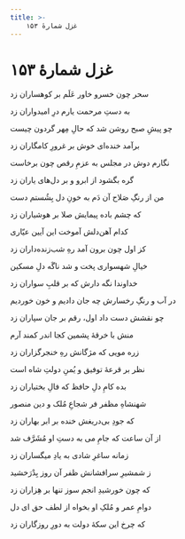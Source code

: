```yaml
---
title: >-
    غزل شمارهٔ ۱۵۳
---
```

# غزل شمارهٔ ۱۵۳

<div class="b" id="bn1"><div class="m1"><p>سحر چون خسرو خاور عَلَم بر کوهساران زد</p></div>
<div class="m2"><p>به دستِ مرحمت یارم درِ امیدواران زد</p></div></div>
<div class="b" id="bn2"><div class="m1"><p>چو پیشِ صبح روشن شد که حالِ مِهر گردون چیست</p></div>
<div class="m2"><p>برآمد خنده‌ای خوش بر غرورِ کامگاران زد</p></div></div>
<div class="b" id="bn3"><div class="m1"><p>نگارم دوش در مجلس به عزمِ رقص چون برخاست</p></div>
<div class="m2"><p>گره بگشود از ابرو و بر دل‌های یاران زد</p></div></div>
<div class="b" id="bn4"><div class="m1"><p>من از رنگِ صَلاح آن دَم به خونِ دل بِشُستم دست</p></div>
<div class="m2"><p>که چشم باده پیمایش صلا بر هوشیاران زد</p></div></div>
<div class="b" id="bn5"><div class="m1"><p>کدام آهن‌دلش آموخت این آیین عیّاری</p></div>
<div class="m2"><p>کز اول چون برون آمد رهِ شب‌زنده‌داران زد</p></div></div>
<div class="b" id="bn6"><div class="m1"><p>خیالِ شهسواری پخت و شد ناگَه دلِ مسکین</p></div>
<div class="m2"><p>خداوندا نگه دارش که بر قلبِ سواران زد</p></div></div>
<div class="b" id="bn7"><div class="m1"><p>در آب و رنگِ رخسارش چه جان دادیم و خون خوردیم</p></div>
<div class="m2"><p>چو نقشش دست داد اول، رقم بر جان سپاران زد</p></div></div>
<div class="b" id="bn8"><div class="m1"><p>منش با خرقهٔ پشمین کجا اندر کمند آرم</p></div>
<div class="m2"><p>زره مویی که مژگانش رهِ خنجرگزاران زد</p></div></div>
<div class="b" id="bn9"><div class="m1"><p>نظر بر قرعهٔ توفیق و یُمنِ دولتِ شاه است</p></div>
<div class="m2"><p>بده کامِ دلِ حافظ که فالِ بختیاران زد</p></div></div>
<div class="b" id="bn10"><div class="m1"><p>شهنشاهِ مظفر فر شجاعِ مُلک و دین منصور</p></div>
<div class="m2"><p>که جودِ بی‌دریغش خنده بر ابر بهاران زد</p></div></div>
<div class="b" id="bn11"><div class="m1"><p>از آن ساعت که جامِ می به دستِ او مُشَرَّف شد</p></div>
<div class="m2"><p>زمانه ساغرِ شادی به یادِ میگساران زد</p></div></div>
<div class="b" id="bn12"><div class="m1"><p>ز شمشیرِ سرافشانش ظفر آن روز بِدْرَخشید</p></div>
<div class="m2"><p>که چون خورشیدِ انجم سوز تنها بر هِزاران زد</p></div></div>
<div class="b" id="bn13"><div class="m1"><p>دوامِ عمر و مُلکِ او بخواه از لطف حق ای دل</p></div>
<div class="m2"><p>که چرخ این سکهٔ دولت به دورِ روزگاران زد</p></div></div>